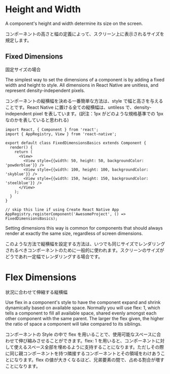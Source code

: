 # Height and Width

A component's height and width determine its size on the screen.

コンポーネントの高さと幅の定義によって、スクリーン上に表示されるサイズを規定します。

## Fixed Dimensions 

固定サイズの場合

The simplest way to set the dimensions of a component is by adding a fixed width and height to style. All dimensions in React Native are unitless, and represent density-independent pixels.

コンポーネントの縦横幅を決める一番簡単な方法は、style で幅と高さを与えることです。React Native に置ける全ての縦横幅は、untiless で、density-independent pixel を表しています。(訳注：1px がどのような規格基準での 1px なのかを表していると思われる)

```
import React, { Component } from 'react';
import { AppRegistry, View } from 'react-native';

export default class FixedDimensionsBasics extends Component {
  render() {
    return (
      <View>
        <View style={{width: 50, height: 50, backgroundColor: 'powderblue'}} />
        <View style={{width: 100, height: 100, backgroundColor: 'skyblue'}} />
        <View style={{width: 150, height: 150, backgroundColor: 'steelblue'}} />
      </View>
    );
  }
}

// skip this line if using Create React Native App
AppRegistry.registerComponent('AwesomeProject', () => FixedDimensionsBasics);
```

Setting dimensions this way is common for components that should always render at exactly the same size, regardless of screen dimensions.

このような方法で縦横幅を設定する方法は、いつでも同じサイズでレンダリングされるべきコンポーネントのために一般的に使われます。スクリーンのサイズがどうであれ一定幅でレンダリングする場合です。

# Flex Dimensions 

状況に合わせて伸縮する縦横幅

Use flex in a component's style to have the component expand and shrink dynamically based on available space. Normally you will use flex: 1, which tells a component to fill all available space, shared evenly amongst each other component with the same parent. The larger the flex given, the higher the ratio of space a component will take compared to its siblings.

コンポーネントの Style の中で flex を用いることで、使用可能なスペースに合わせて伸び縮みさせることができます。flex: 1 を用いると、コンポーネントに対して使えるスペース全部を埋めるように支持することになります。ただしその際に同じ親コンポーネントを持つ隣接するコンポーネントとその領域をわけあうことになります。flex の値が大きくなるほど、兄弟要素の間で、占める割合が増すことになります。


